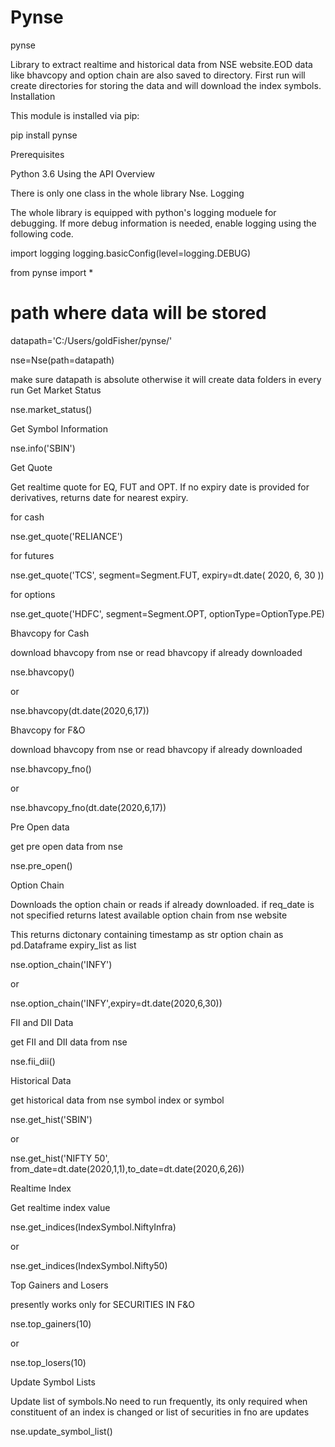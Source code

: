 # Pynse
pynse

Library to extract realtime and historical data from NSE website.EOD data like bhavcopy and option chain are also saved to directory. First run will create directories for storing the data and will download the index symbols.
Installation

This module is installed via pip:

pip install pynse

Prerequisites

Python 3.6
Using the API
Overview

There is only one class in the whole library Nse.
Logging

The whole library is equipped with python's logging moduele for debugging. If more debug information is needed, enable logging using the following code.

import logging
logging.basicConfig(level=logging.DEBUG)

from pynse import *

# path where data will be stored
datapath='C:/Users/goldFisher/pynse/'

nse=Nse(path=datapath)

make sure datapath is absolute otherwise it will create data folders in every run
Get Market Status

nse.market_status()

Get Symbol Information

nse.info('SBIN')

Get Quote

Get realtime quote for EQ, FUT and OPT. If no expiry date is provided for derivatives, returns date for nearest expiry.

for cash

nse.get_quote('RELIANCE')

for futures

nse.get_quote('TCS', segment=Segment.FUT, expiry=dt.date( 2020, 6, 30 ))

for options

nse.get_quote('HDFC', segment=Segment.OPT, optionType=OptionType.PE)

Bhavcopy for Cash

download bhavcopy from nse or read bhavcopy if already downloaded

nse.bhavcopy()

or

nse.bhavcopy(dt.date(2020,6,17))

Bhavcopy for F&O

download bhavcopy from nse or read bhavcopy if already downloaded

nse.bhavcopy_fno()

or

nse.bhavcopy_fno(dt.date(2020,6,17))

Pre Open data

get pre open data from nse

nse.pre_open()

Option Chain

Downloads the option chain or reads if already downloaded. if req_date is not specified returns latest available option chain from nse website

This returns dictonary containing timestamp as str option chain as pd.Dataframe expiry_list as list

nse.option_chain('INFY')

or

nse.option_chain('INFY',expiry=dt.date(2020,6,30))

FII and DII Data

get FII and DII data from nse

nse.fii_dii()

Historical Data

get historical data from nse symbol index or symbol

nse.get_hist('SBIN')

or

nse.get_hist('NIFTY 50', from_date=dt.date(2020,1,1),to_date=dt.date(2020,6,26))

Realtime Index

Get realtime index value

nse.get_indices(IndexSymbol.NiftyInfra)

or

nse.get_indices(IndexSymbol.Nifty50)

Top Gainers and Losers

presently works only for SECURITIES IN F&O

nse.top_gainers(10)

or

nse.top_losers(10)

Update Symbol Lists

Update list of symbols.No need to run frequently, its only required when constituent of an index is changed or list of securities in fno are updates

nse.update_symbol_list()
